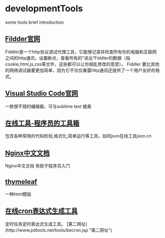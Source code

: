 # developmentTools
some tools brief introduction

## <a href="http://www.telerik.com/fiddler" target="_blank">Fildder官网</a>
<p>Fiddler是一个http协议调试代理工具，它能够记录并检查所有你的电脑和互联网之间的http通讯，设置断点，查看所有的“进出”Fiddler的数据（指cookie,html,js,css等文件，这些都可以让你胡乱修改的意思）。 Fiddler 要比其他的网络调试器要更加简单，因为它不仅仅暴露http通讯还提供了一个用户友好的格式。</p>

## <a target="_blank" href="https://code.visualstudio.com" >Visual Studio Code官网</a>
<p>一款很不错的编辑器，可与sublime text 媲美</p>

## <a target="_blank" href="http://tool.lu/" >在线工具-程序员的工具箱</a>
<p>包含各种常用的代码检验,格式化,简单运行等工具，如同json在线工具json.cn</p>

## [Nginx中文文档](http://tool.oschina.net/apidocs/apidoc?api=nginx-zh "Nginx中文文档")
<p>Nginx中文文档 有助于程序员入门</p>

## [thymeleaf](http://www.thymeleaf.org/doc/tutorials/3.0/thymeleafspring.html)
<p>一种html模版</p>

## [在线cron表达式生成工具](http://cron.qqe2.com/ "在线cron表达式生成工具") 
<p>  定时任务定时表达式生成工具。 [第二网址](http://www.pdtools.net/tools/becron.jsp "第二网址")</p>


